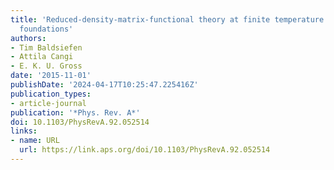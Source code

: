 ```yaml
---
title: 'Reduced-density-matrix-functional theory at finite temperature: Theoretical
  foundations'
authors:
- Tim Baldsiefen
- Attila Cangi
- E. K. U. Gross
date: '2015-11-01'
publishDate: '2024-04-17T10:25:47.225416Z'
publication_types:
- article-journal
publication: '*Phys. Rev. A*'
doi: 10.1103/PhysRevA.92.052514
links:
- name: URL
  url: https://link.aps.org/doi/10.1103/PhysRevA.92.052514
---
```

